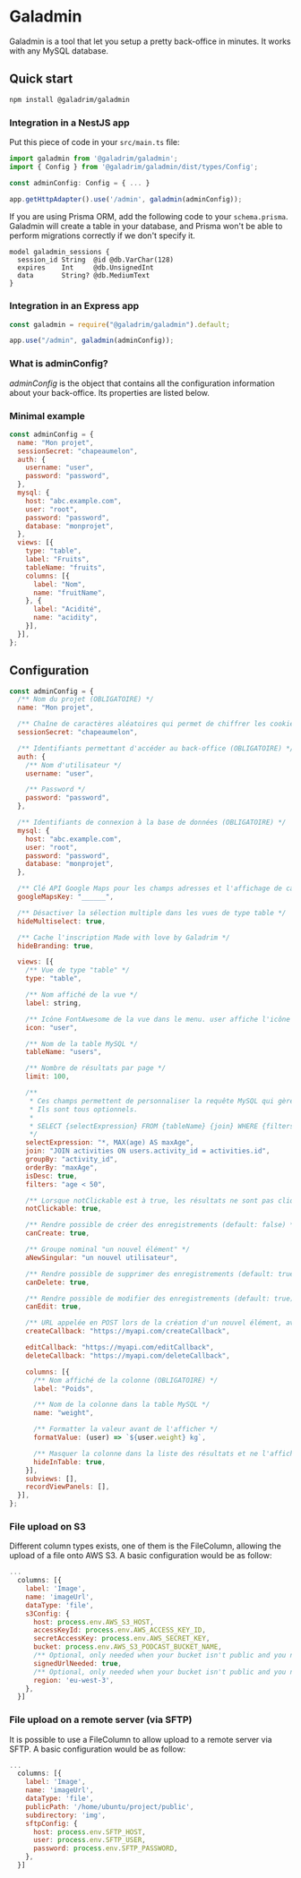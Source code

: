 # Galadmin

Galadmin is a tool that let you setup a pretty back-office in minutes. It works
with any MySQL database.

## Quick start

```bash
npm install @galadrim/galadmin
```

### Integration in a NestJS app

Put this piece of code in your `src/main.ts` file:

```js
import galadmin from '@galadrim/galadmin';
import { Config } from '@galadrim/galadmin/dist/types/Config';

const adminConfig: Config = { ... }
    
app.getHttpAdapter().use('/admin', galadmin(adminConfig));
```

If you are using Prisma ORM, add the following code to your `schema.prisma`.
Galadmin will create a table in your database, and Prisma won't be able to
perform migrations correctly if we don't specify it.

```prisma
model galadmin_sessions {
  session_id String  @id @db.VarChar(128)
  expires    Int     @db.UnsignedInt
  data       String? @db.MediumText
}
```

### Integration in an Express app

```js
const galadmin = require("@galadrim/galadmin").default;

app.use("/admin", galadmin(adminConfig));
```

### What is adminConfig?

_adminConfig_ is the object that contains all the configuration information
about your back-office. Its properties are listed below.

### Minimal example

```js
const adminConfig = {
  name: "Mon projet",
  sessionSecret: "chapeaumelon",
  auth: {
    username: "user",
    password: "password",
  },
  mysql: {
    host: "abc.example.com",
    user: "root",
    password: "password",
    database: "monprojet",
  },
  views: [{
    type: "table",
    label: "Fruits",
    tableName: "fruits",
    columns: [{
      label: "Nom",
      name: "fruitName",
    }, {
      label: "Acidité",
      name: "acidity",
    }],
  }],
};
```

## Configuration

```js
const adminConfig = {
  /** Nom du projet (OBLIGATOIRE) */
  name: "Mon projet",

  /** Chaîne de caractères aléatoires qui permet de chiffrer les cookies de session (OBLIGATOIRE) */
  sessionSecret: "chapeaumelon",

  /** Identifiants permettant d'accéder au back-office (OBLIGATOIRE) */
  auth: {
    /** Nom d'utilisateur */
    username: "user",

    /** Password */
    password: "password",
  },

  /** Identifiants de connexion à la base de données (OBLIGATOIRE) */
  mysql: {
    host: "abc.example.com",
    user: "root",
    password: "password",
    database: "monprojet",
  },

  /** Clé API Google Maps pour les champs adresses et l'affichage de cartes */
  googleMapsKey: "______",

  /** Désactiver la sélection multiple dans les vues de type table */
  hideMultiselect: true,

  /** Cache l'inscription Made with love by Galadrim */
  hideBranding: true,

  views: [{
    /** Vue de type "table" */
    type: "table",

    /** Nom affiché de la vue */
    label: string,

    /** Icône FontAwesome de la vue dans le menu. user affiche l'icône fa-user. */
    icon: "user",

    /** Nom de la table MySQL */
    tableName: "users",

    /** Nombre de résultats par page */
    limit: 100,

    /**
     * Ces champs permettent de personnaliser la requête MySQL qui gère l'affichage de la table.
     * Ils sont tous optionnels.
     *
     * SELECT {selectExpression} FROM {tableName} {join} WHERE {filters} GROUP BY {groupBy} ORDER BY {orderBy} {desc ? "DESC" : ""}
     */
    selectExpression: "*, MAX(age) AS maxAge",
    join: "JOIN activities ON users.activity_id = activities.id",
    groupBy: "activity_id",
    orderBy: "maxAge",
    isDesc: true,
    filters: "age < 50",

    /** Lorsque notClickable est à true, les résultats ne sont pas cliquables. (default: false) */
    notClickable: true,

    /** Rendre possible de créer des enregistrements (default: false) */
    canCreate: true,

    /** Groupe nominal "un nouvel élément" */
    aNewSingular: "un nouvel utilisateur",

    /** Rendre possible de supprimer des enregistrements (default: true) */
    canDelete: true,

    /** Rendre possible de modifier des enregistrements (default: true) */
    canEdit: true,

    /** URL appelée en POST lors de la création d'un nouvel élément, avec l'ID de l'élément créé */
    createCallback: "https://myapi.com/createCallback",

    editCallback: "https://myapi.com/editCallback",
    deleteCallback: "https://myapi.com/deleteCallback",

    columns: [{
      /** Nom affiché de la colonne (OBLIGATOIRE) */
      label: "Poids",

      /** Nom de la colonne dans la table MySQL */
      name: "weight",

      /** Formatter la valeur avant de l'afficher */
      formatValue: (user) => `${user.weight} kg`,

      /** Masquer la colonne dans la liste des résultats et ne l'afficher que dans le détail (default: false) */
      hideInTable: true,
    }],
    subviews: [],
    recordViewPanels: [],
  }],
};
```

### File upload on S3

Different column types exists, one of them is the FileColumn, allowing the
upload of a file onto AWS S3. A basic configuration would be as follow:

```js
...
  columns: [{
    label: 'Image',
    name: 'imageUrl',
    dataType: 'file',
    s3Config: {
      host: process.env.AWS_S3_HOST,
      accessKeyId: process.env.AWS_ACCESS_KEY_ID,
      secretAccessKey: process.env.AWS_SECRET_KEY,
      bucket: process.env.AWS_S3_PODCAST_BUCKET_NAME,
      /** Optional, only needed when your bucket isn't public and you need to generate a signed URL */
      signedUrlNeeded: true,
      /** Optional, only needed when your bucket isn't public and you need to generate a signed URL */
      region: 'eu-west-3',
    },
  }]
```


### File upload on a remote server (via SFTP)

It is possible to use a FileColumn to allow upload to a remote server via SFTP. A basic configuration would be as follow:

```js
...
  columns: [{
    label: 'Image',
    name: 'imageUrl',
    dataType: 'file',
    publicPath: '/home/ubuntu/project/public',
    subdirectory: 'img',
    sftpConfig: {
      host: process.env.SFTP_HOST,
      user: process.env.SFTP_USER,
      password: process.env.SFTP_PASSWORD,
    },
  }]
```
